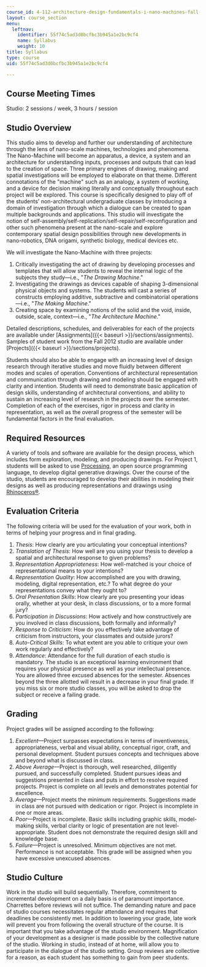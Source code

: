 ```yaml
---
course_id: 4-112-architecture-design-fundamentals-i-nano-machines-fall-2012
layout: course_section
menu:
  leftnav:
    identifier: 55f74c5ad3d0bcfbc3b945a1e2bc9cf4
    name: Syllabus
    weight: 10
title: Syllabus
type: course
uid: 55f74c5ad3d0bcfbc3b945a1e2bc9cf4

---
```


Course Meeting Times
--------------------

Studio: 2 sessions / week, 3 hours / session

Studio Overview
---------------

This studio aims to develop and further our understanding of architecture through the lens of nano-scale machines, technologies and phenomena. The Nano-Machine will become an apparatus, a device, a system and an architecture for understanding inputs, processes and outputs that can lead to the creation of space. Three primary engines of drawing, making and spatial investigations will be employed to elaborate on that theme. Different connotations of the "machine" such as an analogy, a system of working, and a device for decision making literally and conceptually throughout each project will be explored. This course is specifically designed to play off of the students' non-architectural undergraduate classes by introducing a domain of investigation through which a dialogue can be created to span multiple backgrounds and applications. This studio will investigate the notion of self-assembly/self-replication/self-repair/self-reconfiguration and other such phenomena present at the nano-scale and explore contemporary spatial design possibilities through new developments in nano-robotics, DNA origami, synthetic biology, medical devices etc.

We will investigate the Nano-Machine with three projects:

1.  Critically investigating the act of drawing by developing processes and templates that will allow students to reveal the internal logic of the subjects they study—i.e., "_The Drawing Machine_."
2.  Investigating the drawings as devices capable of shaping 3-dimensional physical objects and systems. The students will cast a series of constructs employing additive, subtractive and combinatorial operations—i.e., "_The Making Machine_."
3.  Creating space by examining notions of the solid and the void, inside, outside, scale, context—i.e., "_The Architecture Machine_."

Detailed descriptions, schedules, and deliverables for each of the projects are available under [Assignments]({{< baseurl >}}/sections/assignments). Samples of student work from the Fall 2012 studio are available under [Projects]({{< baseurl >}}/sections/projects).

Students should also be able to engage with an increasing level of design research through iterative studies and move fluidly between different modes and scales of operation. Conventions of architectural representation and communication through drawing and modeling should be engaged with clarity and intention. Students will need to demonstrate basic application of design skills, understanding of architectural conventions, and ability to sustain an increasing level of research in the projects over the semester. Completion of each of the exercises, rigor in process and clarity in representation, as well as the overall progress of the semester will be fundamental factors in the final evaluation.

Required Resources
------------------

A variety of tools and software are available for the design process, which includes form exploration, modeling, and producing drawings. For Project 1, students will be asked to use [Processing](http://processing.org/), an open source programming language, to develop digital generative drawings. Over the course of the studio, students are encouraged to develop their abilities in modeling their designs as well as producing representations and drawings using [Rhinoceros®](http://www.rhino3d.com/).

Evaluation Criteria
-------------------

The following criteria will be used for the evaluation of your work, both in terms of helping your progress and in final grading.

1.  _Thesis_: How clearly are you articulating your conceptual intentions?
2.  _Translation of Thesis_: How well are you using your thesis to develop a spatial and architectural response to given problems?
3.  _Representation Appropriateness_: How well-matched is your choice of representational means to your intentions?
4.  _Representation Quality_: How accomplished are you with drawing, modeling, digital representation, etc.? To what degree do your representations convey what they ought to?
5.  _Oral Presentation Skills_: How clearly are you presenting your ideas orally, whether at your desk, in class discussions, or to a more formal jury?
6.  _Participation in Discussions_: How actively and how constructively are you involved in class discussions, both formally and informally?
7.  _Response to Criticism_: How do you effectively take advantage of criticism from instructors, your classmates and outside jurors?
8.  _Auto-Critical Skills_: To what extent are you able to critique your own work regularly and effectively?
9.  _Attendance_: Attendance for the full duration of each studio is mandatory. The studio is an exceptional learning environment that requires your physical presence as well as your intellectual presence. You are allowed three excused absences for the semester. Absences beyond the three allotted will result in a decrease in your final grade. If you miss six or more studio classes, you will be asked to drop the subject or receive a failing grade.

Grading
-------

Project grades will be assigned according to the following:

1.  _Excellent_—Project surpasses expectations in terms of inventiveness, appropriateness, verbal and visual ability, conceptual rigor, craft, and personal development. Student pursues concepts and techniques above and beyond what is discussed in class.
2.  _Above Average_—Project is thorough, well researched, diligently pursued, and successfully completed. Student pursues ideas and suggestions presented in class and puts in effort to resolve required projects. Project is complete on all levels and demonstrates potential for excellence.
3.  _Average_—Project meets the minimum requirements. Suggestions made in class are not pursued with dedication or rigor. Project is incomplete in one or more areas.
4.  _Poor_—Project is incomplete. Basic skills including graphic skills, model-making skills, verbal clarity or logic of presentation are not level-appropriate. Student does not demonstrate the required design skill and knowledge base.
5.  _Failure_—Project is unresolved. Minimum objectives are not met. Performance is not acceptable. This grade will be assigned when you have excessive unexcused absences.

Studio Culture
--------------

Work in the studio will build sequentially. Therefore, commitment to incremental development on a daily basis is of paramount importance. Charrettes before reviews will not suffice. The demanding nature and pace of studio courses necessitates regular attendance and requires that deadlines be consistently met. In addition to lowering your grade, late work will prevent you from following the overall structure of the course. It is important that you take advantage of the studio environment. Magnification of your development as a designer is made possible by the collective nature of the studio. Working in studio, instead of at home, will allow you to participate in the dialogue of the studio setting. Group reviews are collective for a reason, as each student has something to gain from peer students.